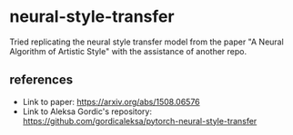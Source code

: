 # neural-style-transfer
Tried replicating the neural style transfer model from the paper "A Neural Algorithm of Artistic Style" with the assistance of another repo.

## references
- Link to paper: https://arxiv.org/abs/1508.06576
- Link to Aleksa Gordic's repository: https://github.com/gordicaleksa/pytorch-neural-style-transfer
